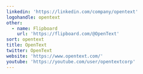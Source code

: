 ```yaml
---
linkedin: 'https://linkedin.com/company/opentext'
logohandle: opentext
other:
  - name: Flipboard
    url: 'https://flipboard.com/@OpenText'
sort: opentext
title: OpenText
twitter: OpenText
website: 'https://www.opentext.com/'
youtube: 'https://youtube.com/user/opentextcorp'
---
```

